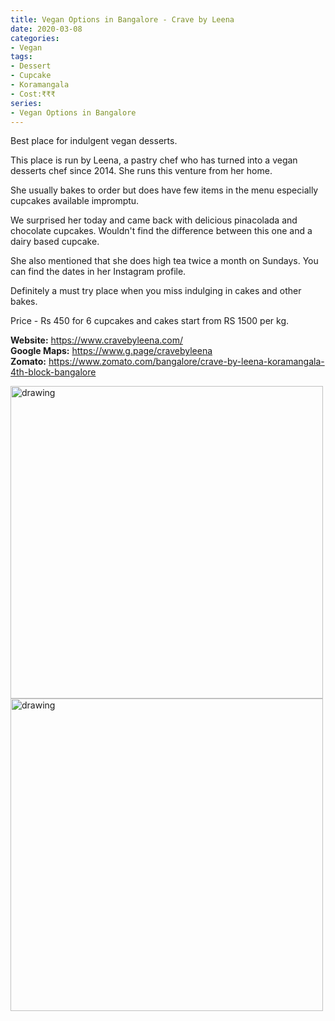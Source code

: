 ```yaml
---
title: Vegan Options in Bangalore - Crave by Leena
date: 2020-03-08
categories:
- Vegan
tags:
- Dessert
- Cupcake
- Koramangala
- Cost:₹₹₹
series:
- Vegan Options in Bangalore
---
```


Best place for indulgent vegan desserts.

This place is run by Leena, a pastry chef who has turned into a vegan desserts chef since 2014. She runs this venture from her home.

She usually bakes to order but does have few items in the menu especially cupcakes available impromptu.

We surprised her today and came back with delicious pinacolada and chocolate cupcakes. Wouldn't find the difference between this one and a dairy based cupcake.

She also mentioned that she does high tea twice a month on Sundays. You can find the dates in her Instagram profile.

Definitely a must try place when you miss indulging in cakes and other bakes.

Price - Rs 450 for 6 cupcakes and cakes start from RS 1500 per kg.

**Website:** https://www.cravebyleena.com/   
**Google Maps:** https://www.g.page/cravebyleena   
**Zomato:** https://www.zomato.com/bangalore/crave-by-leena-koramangala-4th-block-bangalore      


<img src="/images/crave-by-leena-1.jpg" alt="drawing" width="500"/>
<img src="/images/crave-by-leena-2.jpg" alt="drawing" width="500"/>



